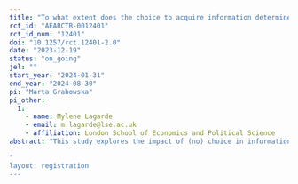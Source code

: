 ```yaml
---
title: "To what extent does the choice to acquire information determine learning?"
rct_id: "AEARCTR-0012401"
rct_id_num: "12401"
doi: "10.1257/rct.12401-2.0"
date: "2023-12-19"
status: "on_going"
jel: ""
start_year: "2024-01-31"
end_year: "2024-08-30"
pi: "Marta Grabowska"
pi_other:
  1:
    - name: Mylene Lagarde
    - email: m.lagarde@lse.ac.uk
    - affiliation: London School of Economics and Political Science
abstract: "This study explores the impact of (no) choice in information acquisition on learning outcomes in the context of health communication. Decisions about investments into health are often made under uncertainty by individuals who lack perfect information. Information provision interventions are used to counteract this by supplying accurate information. However, these interventions often fail to improve participants’ knowledge or shift their decisions towards the optimum. This study investigates one potential reason for this: the fact that the way that information is acquired affects the extent of learning. I study whether giving individuals a choice in accessing information about the new malaria vaccine affects their attention to the information and their resulting knowledge about, and support for, the vaccine. I do this in a survey experiment conducted in Ghana where I randomly assign participants to 1) passively watch a placebo video about child development; 2) passively watch the treatment video about the malaria vaccine; 3) the choice group, where participants express a preference between the placebo and treatment videos. In group 3, there is a further randomisation of participants following the choice; some watch the video they preferred, while others watch the video they did not prefer. I compare how individuals respond to the treatment video if they watch it passively, watch it "keenly" (after choosing it), or watch it "forcedly" (after choosing against it). Through this study, I seek to inform health communication strategies, particularly in the context of emerging health interventions.
"
layout: registration
---
```



